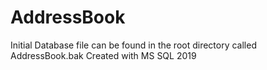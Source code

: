 # AddressBook

Initial Database file can be found in the root directory called AddressBook.bak
Created with MS SQL 2019
